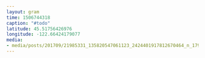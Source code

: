 ```yaml
---
layout: gram
time: 1506744318
caption: "#todo"
latitude: 45.51756426976
longitude: -122.66424179077
media:
- media/posts/201709/21985331_135820547061123_2424401917812670464_n_17905445146015184.jpg
---
```

